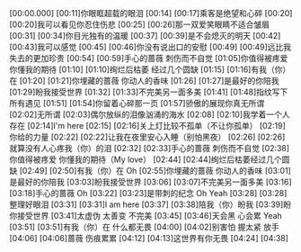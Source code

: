 [00:00.000]
[00:11]你眼眶超载的眼泪
[00:14]
[00:17]乘客是绝望和心碎
[00:20]
[00:20]我可以看见你忍住伤悲
[00:25]
[00:26]那一双爱笑眼睛不适合皱眉
[00:31]
[00:34]你目光独有的温暖
[00:37]
[00:39]是不会熄灭的明天
[00:42]
[00:43]我可以感觉
[00:45]
[00:46]你没有说出口的安慰
[00:49]
[00:49]远比我失去的更加珍贵
[00:54]
[00:59]手心的蔷薇 刺伤而不自觉
[01:05]你值得被疼爱 你懂我的期待
[01:10]
[01:10]绚烂后枯萎 经过几个圆缺
[01:15]
[01:16]有我（你）在
[01:20]
[01:21]你埋藏的蔷薇 你动人的香味
[01:26]
[01:27]是最好的你陪我
[01:29]盼我接受世界
[01:32]
[01:33]不完美另一面多美
[01:41]
[01:48]指纹写下所有遇见
[01:51]
[01:54]你留着心碎那一页
[01:57]骄傲的展现你真无所谓
[02:02]无所谓
[02:03]偶尔放纵的泪像汹涌的海水
[02:08]
[02:10]我学着一个人存在
[02:14]I'm here
[02:15]
[02:16]关上灯比较不孤单（不让你孤单）
[02:19]你给的力量
[02:22]
[02:22]让我在夜里安心入睡（别怕黑夜）
[02:26]
[02:26]就算没有人心疼我（你）的泪
[02:32]
[02:33]手心的蔷薇 刺伤而不自觉
[02:38]你值得被疼爱 你懂我的期待（My love）
[02:44]
[02:44]绚烂后枯萎经过几个圆缺
[02:49]
[02:50]有我（你）在 Oh
[02:55]你埋藏的蔷薇 你动人的香味
[03:01]是最好的你陪我
[03:03]盼我接受世界
[03:06]
[03:07]不完美另一面多美
[03:16]
[03:18]手心的蔷薇 Oh
[03:22]
[03:23]是带刺的纪念 Oh Yeah
[03:28]
[03:28]整理好眼泪
[03:31]
[03:31]I am here
[03:37]
[03:38]陪我（你）盼我
[03:39]盼你接受世界
[03:41]太虚伪 太善变 不完美
[03:45]
[03:46]天会黑 心会累 Yeah
[03:51]
[03:51]有我（你）在 什么都无畏
[04:00]
[04:02]别害怕 握太紧 放手
[04:06]
[04:06]蔷薇 伤痕累累
[04:12]
[04:13]这世界有你无畏
[04:24]
[04:38]